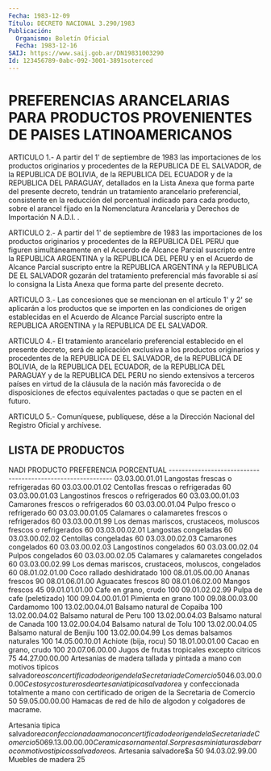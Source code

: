 ```yaml
---
Fecha: 1983-12-09
Título: DECRETO NACIONAL 3.290/1983
Publicación:
  Organismo: Boletín Oficial
  Fecha: 1983-12-16
SAIJ: https://www.saij.gob.ar/DN19831003290
Id: 123456789-0abc-092-3001-3891soterced
---
```

# PREFERENCIAS ARANCELARIAS PARA PRODUCTOS PROVENIENTES DE PAISES LATINOAMERICANOS

<a id="1"></a>
ARTICULO 1.- A partir del 1' de septiembre de 1983 las importaciones  de  los  productos  originarios  y procedentes de la REPUBLICA  DE  EL  SALVADOR,  de  la  REPUBLICA DE BOLIVIA,  de  la REPUBLICA DEL ECUADOR y de la REPUBLICA  DEL  PARAGUAY,  detallados en la Lista Anexa que forma parte del presente decreto, tendrán  un tratamiento  arancelario  preferencial, consistente en la reducción del  porcentual  indicado para  cada  producto,  sobre  el  arancel fijado en la Nomenclatura  Arancelaria y Derechos de Importación  N A.D.I. .

<a id="2"></a>
ARTICULO 2.- A partir del 1' de septiembre de 1983 las importaciones  de  los  productos  originarios  y procedentes de la REPUBLICA  DEL PERU que figuren simultáneamente en  el  Acuerdo  de Alcance  Parcial  suscripto  entre  la  REPUBLICA  ARGENTINA  y  la REPUBLICA  DEL  PERU  y  en el Acuerdo de Alcance Parcial suscripto entre la REPUBLICA ARGENTINA  y la REPUBLICA DE EL SALVADOR gozarán del tratamiento preferencial más  favorable  si  así lo consigna la Lista Anexa que forma parte del presente decreto.

<a id="3"></a>
ARTICULO  3.-  Las concesiones que se mencionan en el artículo 1' y 2' se aplicarán  a los productos que se importen en las condiciones de origen establecidas  en  el Acuerdo de Alcance Parcial suscripto entre  la  REPUBLICA ARGENTINA  y  la  REPUBLICA  DE  EL  SALVADOR.

<a id="4"></a>
ARTICULO  4.-  El  tratamiento arancelario preferencial establecido en  el  presente  decreto,  será  de  aplicación  exclusiva  a  los productos  originarios    y  procedentes  de  la  REPUBLICA  DE  EL SALVADOR, de la REPUBLICA DE  BOLIVIA, de la REPUBLICA DEL ECUADOR, de la REPUBLICA DEL PARAGUAY y  de  la REPUBLICA DEL PERU no siendo extensivos a terceros países en virtud  de la cláusula de la nación más favorecida o de disposiciones de efectos  equivalentes pactadas o que se pacten en el futuro.

<a id="5"></a>
ARTICULO  5.- Comuníquese, publíquese, dése a la Dirección Nacional del Registro Oficial y archívese.

## LISTA DE PRODUCTOS

<a id="1"></a>
NADI                   PRODUCTO                  PREFERENCIA                                                 PORCENTUAL ------------------------------------------------------------ 03.03.00.01.01  Langostas frescas o refrigeradas     60 03.03.00.01.02  Centollas frescas o refrigeradas     60 03.03.00.01.03  Langostinos frescos o refrigerados   60 03.03.00.01.03  Camarones frescos o refrigerados     60 03.03.00.01.04  Pulpo fresco o refrigerado           60 03.03.00.01.05  Calamares o calamaretes frescos                o refrigerados                       60 03.03.00.01.99  Los demas mariscos, crustaceos,                moluscos frescos o refrigerados      60 03.03.00.02.01  Langostas congeladas                 60 03.03.00.02.02  Centollas congeladas                 60 03.03.00.02.03  Camarones congelados                 60 03.03.00.02.03  Langostinos congelados               60 03.03.00.02.04  Pulpos congelados                    60 03.03.00.02.05  Calamares y calamaretes congelados   60 03.03.00.02.99  Los demas mariscos, crustaceos,                moluscos, congelados                 60 08.01.02.01.00  Coco rallado deshidratado           100 08.01.05.00.00  Ananas frescos                       90 08.01.06.01.00  Aguacates frescos                    80 08.01.06.02.00  Mangos frescos                       45 09.01.01.01.00  Cafe en grano, crudo                100 09.01.02.02.99  Pulpa de cafe (peletizado)          100 09.04.00.01.01  Pimienta en grano                   100 09.08.00.03.00  Cardamomo                           100 13.02.00.04.01  Balsamo natural de Copaiba          100 13.02.00.04.02  Balsamo natural de Peru             100 13.02.00.04.03  Balsamo natural de Canada           100 13.02.00.04.04  Balsamo natural de Tolu             100 13.02.00.04.05  Balsamo natural de Benjiu           100 13.02.00.04.99  Los demas balsamos naturales        100 14.05.00.10.01  Achiote (bija, rocu)                 50 18.01.00.01.00  Cacao en grano, crudo               100 20.07.06.00.00  Jugos de frutas tropicales                excepto citricos                     75 44.27.00.00.00  Artesanias de madera tallada y                pintada a mano con motivos tipicos                salvadore$os con certificado de                origen de la Secretaria de Comercio  50 46.03.00.00.00  Cestos y costureros de artesania                tipica salvadore$a y confeccionada                totalmente a mano con certificado                de origen de la Secretaria de                Comercio                             50 59.05.00.00.00  Hamacas de red de hilo de algodon                y colgadores de macrame.

Artesania tipica salvadore$a                confeccionada a mano con certificado                de origen de la Secretaria de                Comercio                             50 69.13.00.00.00  Ceramicas ornamental. Sorpresas                miniaturas de barro con motivos                tipicos salvadore$os. Artesania                salvadore$a                          50 94.03.02.99.00    Muebles de madera                    25